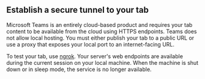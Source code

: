 ## Establish a secure tunnel to your tab

Microsoft Teams is an entirely cloud-based product and requires your tab content to be available from the cloud using HTTPS endpoints. Teams does not allow local hosting. You must either publish your tab to a public URL or use a proxy that exposes your local port to an internet-facing URL.

To test your tab, use [ngrok](https://ngrok.com/docs). Your server's web endpoints are available during the current session on your local machine. When the machine is shut down or in sleep mode, the service is no longer available.
